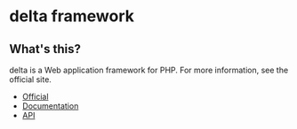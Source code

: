 delta framework
===============

What's this?
------------
delta is a Web application framework for PHP.
For more information, see the official site.

 * [Official](http://delta.devlabs.link/)
 * [Documentation](http://delta-docs.devlabs.link)
 * [API](http://delta-api.devlabs.link)
